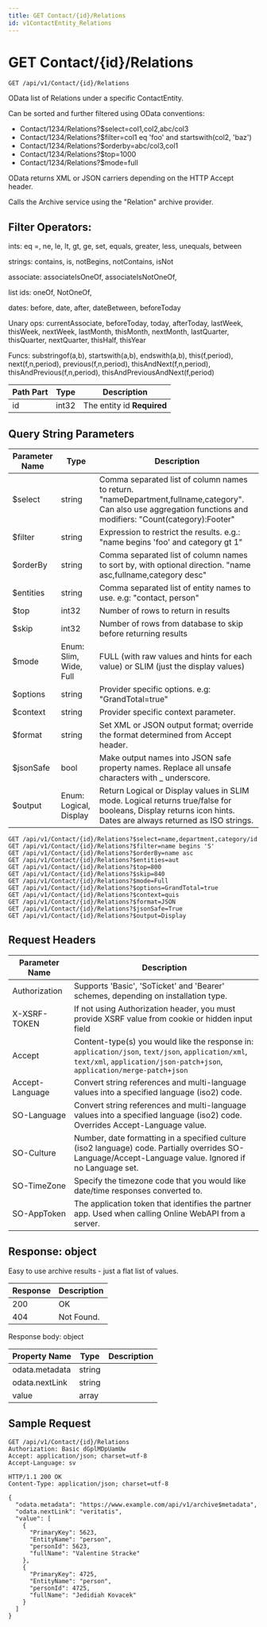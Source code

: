 ```yaml
---
title: GET Contact/{id}/Relations
id: v1ContactEntity_Relations
---
```


# GET Contact/{id}/Relations

```http
GET /api/v1/Contact/{id}/Relations
```

OData list of Relations under a specific ContactEntity.

Can be sorted and further filtered using OData conventions:

* Contact/1234/Relations?$select=col1,col2,abc/col3
* Contact/1234/Relations?$filter=col1 eq 'foo' and startswith(col2, 'baz')
* Contact/1234/Relations?$orderby=abc/col3,col1
* Contact/1234/Relations?$top=1000
* Contact/1234/Relations?$mode=full


OData returns XML or JSON carriers depending on the HTTP Accept header.


Calls the Archive service using the "Relation" archive provider.


## Filter Operators: ##

ints: eq =, ne, le, lt, gt, ge, set, equals, greater, less, unequals, between

strings: contains, is, notBegins, notContains, isNot

associate: associateIsOneOf, associateIsNotOneOf,  

list ids: oneOf, NotOneOf, 

dates: before, date, after, dateBetween, beforeToday

Unary ops: currentAssociate, beforeToday, today, afterToday, lastWeek, thisWeek, nextWeek, lastMonth, thisMonth, nextMonth, lastQuarter, thisQuarter, nextQuarter, thisHalf, thisYear

Funcs: substringof(a,b), startswith(a,b), endswith(a,b), this(f,period), next(f,n,period), previous(f,n,period), thisAndNext(f,n,period), thisAndPrevious(f,n,period), thisAndPreviousAndNext(f,period)





| Path Part | Type | Description |
|-----------|------|-------------|
| id | int32 | The entity id **Required** |


## Query String Parameters

| Parameter Name | Type |  Description |
|----------------|------|--------------|
| $select | string |  Comma separated list of column names to return. "nameDepartment,fullname,category". Can also use aggregation functions and modifiers: "Count(category):Footer" |
| $filter | string |  Expression to restrict the results. e.g.: "name begins 'foo' and category gt 1" |
| $orderBy | string |  Comma separated list of column names to sort by, with optional direction. "name asc,fullname,category desc" |
| $entities | string |  Comma separated list of entity names to use. e.g: "contact, person" |
| $top | int32 |  Number of rows to return in results |
| $skip | int32 |  Number of rows from database to skip before returning results |
| $mode | Enum: Slim, Wide, Full |  FULL (with raw values and hints for each value) or SLIM (just the display values) |
| $options | string |  Provider specific options. e.g: "GrandTotal=true" |
| $context | string |  Provider specific context parameter. |
| $format | string |  Set XML or JSON output format; override the format determined from Accept header. |
| $jsonSafe | bool |  Make output names into JSON safe property names. Replace all unsafe characters with _ underscore. |
| $output | Enum: Logical, Display |  Return Logical or Display values in SLIM mode. Logical returns true/false for booleans, Display returns icon hints. Dates are always returned as ISO strings. |

```http
GET /api/v1/Contact/{id}/Relations?$select=name,department,category/id
GET /api/v1/Contact/{id}/Relations?$filter=name begins 'S'
GET /api/v1/Contact/{id}/Relations?$orderBy=name asc
GET /api/v1/Contact/{id}/Relations?$entities=aut
GET /api/v1/Contact/{id}/Relations?$top=800
GET /api/v1/Contact/{id}/Relations?$skip=840
GET /api/v1/Contact/{id}/Relations?$mode=Full
GET /api/v1/Contact/{id}/Relations?$options=GrandTotal=true
GET /api/v1/Contact/{id}/Relations?$context=quis
GET /api/v1/Contact/{id}/Relations?$format=JSON
GET /api/v1/Contact/{id}/Relations?$jsonSafe=True
GET /api/v1/Contact/{id}/Relations?$output=Display
```


## Request Headers

| Parameter Name | Description |
|----------------|-------------|
| Authorization  | Supports 'Basic', 'SoTicket' and 'Bearer' schemes, depending on installation type. |
| X-XSRF-TOKEN   | If not using Authorization header, you must provide XSRF value from cookie or hidden input field |
| Accept         | Content-type(s) you would like the response in: `application/json`, `text/json`, `application/xml`, `text/xml`, `application/json-patch+json`, `application/merge-patch+json` |
| Accept-Language | Convert string references and multi-language values into a specified language (iso2) code. |
| SO-Language | Convert string references and multi-language values into a specified language (iso2) code. Overrides Accept-Language value. |
| SO-Culture | Number, date formatting in a specified culture (iso2 language) code. Partially overrides SO-Language/Accept-Language value. Ignored if no Language set. |
| SO-TimeZone | Specify the timezone code that you would like date/time responses converted to. |
| SO-AppToken | The application token that identifies the partner app. Used when calling Online WebAPI from a server. |


## Response: object

Easy to use archive results - just a flat list of values.

| Response | Description |
|----------------|-------------|
| 200 | OK |
| 404 | Not Found. |

Response body: object

| Property Name | Type |  Description |
|----------------|------|--------------|
| odata.metadata | string |  |
| odata.nextLink | string |  |
| value | array |  |

## Sample Request

```http!
GET /api/v1/Contact/{id}/Relations
Authorization: Basic dGplMDpUamUw
Accept: application/json; charset=utf-8
Accept-Language: sv
```

```http_
HTTP/1.1 200 OK
Content-Type: application/json; charset=utf-8

{
  "odata.metadata": "https://www.example.com/api/v1/archive$metadata",
  "odata.nextLink": "veritatis",
  "value": [
    {
      "PrimaryKey": 5623,
      "EntityName": "person",
      "personId": 5623,
      "fullName": "Valentine Stracke"
    },
    {
      "PrimaryKey": 4725,
      "EntityName": "person",
      "personId": 4725,
      "fullName": "Jedidiah Kovacek"
    }
  ]
}
```